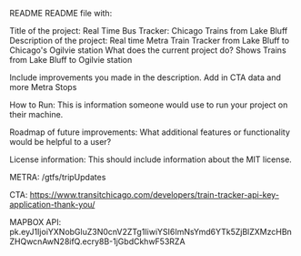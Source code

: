 README
README file with:

Title of the project: Real Time Bus Tracker: Chicago Trains from Lake Bluff
Description of the project: Real time Metra Train Tracker from Lake Bluff to Chicago's Ogilvie station
What does the current project do?  Shows Trains from Lake Bluff to Ogilvie station

Include improvements you made in the description. Add in CTA data and more Metra Stops

How to Run: This is information someone would use to run your project on their machine.

Roadmap of future improvements: What additional features or functionality would be helpful to a user? 

License information: This should include information about the MIT license. 

METRA: /gtfs/tripUpdates

CTA: https://www.transitchicago.com/developers/train-tracker-api-key-application-thank-you/

MAPBOX API: pk.eyJ1IjoiYXNobGluZ3N0cnV2ZTg1IiwiYSI6ImNsYmd6YTk5ZjBlZXMzcHBnZHQwcnAwN28ifQ.ecry8B-1jGbdCkhwF53RZA